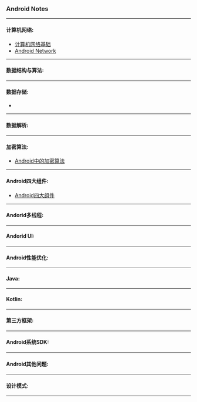 ###  Android Notes

---

#### 计算机网络:

* [计算机网络基础](https://github.com/Junne/Android_Notes/blob/master/notes/Computer_NetWork.md)
* [Android Network](https://github.com/Junne/Android_Notes/blob/master/notes/Android_NetWork.md) 

---

#### 数据结构与算法:



-----

#### 数据存储:

* 



---

#### 数据解析:







-------

#### 加密算法:

* [Android中的加密算法](https://github.com/Junne/Android_Notes/blob/master/notes/Android_Encrypt.md) 



-----

#### Android四大组件:

* [Android四大组件](https://github.com/Junne/Android_Notes/blob/master/notes/Android_Four_Major_Components.md) 



---

#### Andorid多线程:



---

#### Andorid UI:



---

#### Android性能优化:



---

#### Java:



---

#### Kotlin:



---

#### 第三方框架:



---

#### Android系统SDK:



---

#### Android其他问题:



---

#### 设计模式:





---


